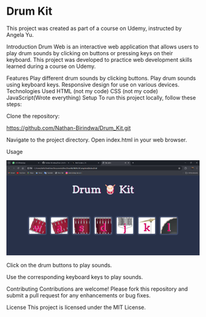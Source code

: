 # **Drum Kit**

This project was created as part of a course on Udemy, instructed by Angela Yu.

Introduction
Drum Web is an interactive web application that allows users to play drum sounds by clicking on buttons or pressing keys
on their keyboard. This project was developed to practice web development skills learned during a course on Udemy.

Features
Play different drum sounds by clicking buttons.
Play drum sounds using keyboard keys.
Responsive design for use on various devices.
Technologies Used
HTML (not my code)
CSS (not my code)
JavaScript(Wrote everything)
Setup
To run this project locally, follow these steps:

Clone the repository:

https://github.com/Nathan-Birindwa/Drum_Kit.git

Navigate to the project directory.
Open index.html in your web browser.

Usage

![alt text](/images/Screenshot%202024-07-01%20212438.png)

Click on the drum buttons to play sounds.

Use the corresponding keyboard keys to play sounds.

Contributing
Contributions are welcome! Please fork this repository and submit a pull request for any enhancements or bug fixes.

License
This project is licensed under the MIT License.
